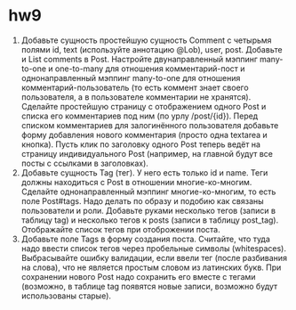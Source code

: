 # hw9

1. Добавьте сущность простейшую сущность Comment с четырьмя полями id, text (используйте аннотацию @Lob), user, post. Добавьте и List<Comment> comments в Post. Настройте двунаправленный мэппинг many-to-one и one-to-many для отношения комментарий-пост и однонаправленный мэппинг many-to-one для отношения комментарий-пользователь (то есть коммент знает своего пользователя, а в пользователе комментарии не хранятся). Сделайте простейшую страницу с отображением одного Post и списка его комментариев под ним (по урлу /post/{id}). Перед списком комментариев для залогинённого пользователя добавьте форму добавления нового комментария (просто одна textarea и кнопка). Пусть клик по заголовку одного Post теперь ведёт на страницу индивидуального Post (например, на главной будут все посты с ссылками в заголовках).  
2. Добавьте сущность Tag (тег). У него есть только id и name. Теги должны находиться с Post в отношении многие-ко-многим. Сделайте однонаправленный мэппинг многие-ко-многим, то есть поле Post#tags. Надо делать по образу и подобию как связаны пользователи и роли. Добавьте руками несколько тегов (записи в таблицу tag) и несколько тегов к posts (записи в таблицу post_tag). Отображайте список тегов при отоброжении поста.
3. Добавьте поле Tags в форму создания поста. Считайте, что туда надо ввести список тегов через пробельные символы (whitespaces). Выбрасывайте ошибку валидации, если ввели тег (после разбивания на слова), что не является простым словом из латинских букв. При сохранении нового Post надо сохранить его вместе с тегами (возможно, в таблице tag появятся новые записи, возможно будут использованы старые).
